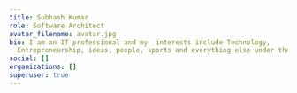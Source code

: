 ```yaml
---
title: Subhash Kumar
role: Software Architect
avatar_filename: avatar.jpg
bio: I am an IT professional and my  interests include Technology,
  Entrepreneurship, ideas, people, sports and everything else under the sun.
social: []
organizations: []
superuser: true
---
```

